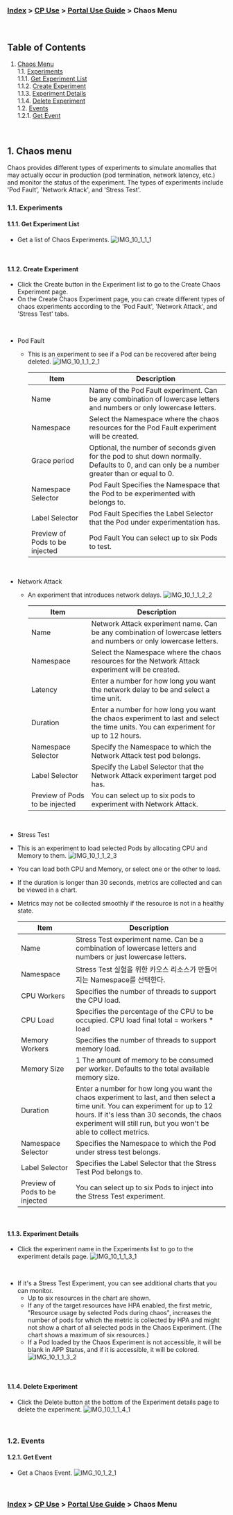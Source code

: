 ### [Index](https://github.com/K-PaaS/cp-guide-eng) > [CP Use](../Readme.md) >  [Portal Use Guide](./cp-portal-use-guide.md) >  Chaos Menu

<br>

## Table of Contents

1. [Chaos Menu](#1)  
   1.1. [Experiments](#1-1)  
   1.1.1. [Get Experiment List](#1-1-1)  
   1.1.2. [Create Experiment](#1-1-2)  
   1.1.3. [Experiment Details](#1-1-3)  
   1.1.4. [Delete Experiment](#1-1-4)  
   1.2. [Events](#1-2)   
   1.2.1. [Get Event](#1-2-1)  
<br>

## <div id='1'/> 1. Chaos menu
Chaos provides different types of experiments to simulate anomalies that may actually occur in production (pod termination, network latency, etc.) and monitor the status of the experiment.
The types of experiments include 'Pod Fault', 'Network Attack', and 'Stress Test'.

### <div id='1-1'/> 1.1. Experiments
#### <div id='1-1-1'/> 1.1.1. Get Experiment List
- Get a list of Chaos Experiments.
  ![IMG_10_1_1_1]

<br>

#### <div id='1-1-2'/> 1.1.2. Create Experiment
- Click the Create button in the Experiment list to go to the Create Chaos Experiment page.
- On the Create Chaos Experiment page, you can create different types of chaos experiments according to the 'Pod Fault', 'Network Attack', and 'Stress Test' tabs.

<br>

- Pod Fault
    - This is an experiment to see if a Pod can be recovered after being deleted.
      ![IMG_10_1_1_2_1]

      <table>
      <thead>
        <tr>
          <th>Item</th>
          <th>Description</th>
        </tr>
      </thead>
      <tbody>
        <tr>
          <td>Name</td>
          <td>Name of the Pod Fault experiment. Can be any combination of lowercase letters and numbers or only lowercase letters.</td>
        </tr>
        <tr>
          <td>Namespace</td>
          <td>Select the Namespace where the chaos resources for the Pod Fault experiment will be created.</td>
        </tr>
        <tr>
          <td>Grace period</td>
          <td>Optional, the number of seconds given for the pod to shut down normally. Defaults to 0, and can only be a number greater than or equal to 0.</td>
        </tr>
        <tr>
          <td>Namespace Selector</td>
          <td>Pod Fault Specifies the Namespace that the Pod to be experimented with belongs to.</td>
        </tr>
        <tr>
          <td>Label Selector</td>
          <td>Pod Fault Specifies the Label Selector that the Pod under experimentation has.</td>
        </tr>
        <tr>
          <td>Preview of Pods to be injected</td>
          <td>Pod Fault You can select up to six Pods to test.</td>
        </tr>
      </tbody>
      </table>

<br>

- Network Attack
    - An experiment that introduces network delays.
      ![IMG_10_1_1_2_2]

      <table>
      <thead>
        <tr>
          <th>Item</th>
          <th>Description</th>
        </tr>
      </thead>
      <tbody>
        <tr>
          <td>Name</td>
          <td>Network Attack experiment name. Can be any combination of lowercase letters and numbers or only lowercase letters.</td>
        </tr>
        <tr>
          <td>Namespace</td>
          <td>Select the Namespace where the chaos resources for the Network Attack experiment will be created.</td>
        </tr>
        <tr>
          <td>Latency</td>
          <td>Enter a number for how long you want the network delay to be and select a time unit.</td>
        </tr>
        <tr>
          <td>Duration</td>
          <td>Enter a number for how long you want the chaos experiment to last and select the time units. You can experiment for up to 12 hours.</td>
        </tr>
        <tr>
          <td>Namespace Selector</td>
          <td>Specify the Namespace to which the Network Attack test pod belongs.</td>
        </tr>
        <tr>
          <td>Label Selector</td>
          <td>Specify the Label Selector that the Network Attack experiment target pod has.</td>
        </tr>
        <tr>
          <td>Preview of Pods to be injected</td>
          <td>You can select up to six pods to experiment with Network Attack.</td>
        </tr>
      </tbody>
      </table>

<br>

-  Stress Test
- This is an experiment to load selected Pods by allocating CPU and Memory to them.
  ![IMG_10_1_1_2_3]
- You can load both CPU and Memory, or select one or the other to load.
- If the duration is longer than 30 seconds, metrics are collected and can be viewed in a chart.
- Metrics may not be collected smoothly if the resource is not in a healthy state.

    <table>
    <thead>
      <tr>
        <th>Item</th>
        <th>Description</th>
      </tr>
    </thead>
    <tbody>
      <tr>
        <td>Name</td>
        <td>Stress Test experiment name. Can be a combination of lowercase letters and numbers or just lowercase letters.</td>
      </tr>
      <tr>
        <td>Namespace</td>
        <td>Stress Test 실험을 위한 카오스 리소스가 만들어지는 Namespace를 선택한다.</td>
      </tr>
      <tr>
        <td>CPU Workers</td>
        <td>Specifies the number of threads to support the CPU load.</td>
      </tr>
      <tr>
        <td>CPU Load</td>
        <td>Specifies the percentage of the CPU to be occupied. CPU load final total = workers * load</td>
      </tr>
      <tr>
        <td>Memory Workers</td>
        <td>Specifies the number of threads to support memory load.</td>
      </tr>
      <tr>
        <td>Memory Size</td>
        <td>1 The amount of memory to be consumed per worker. Defaults to the total available memory size.</td>
      </tr>
      <tr>
        <td>Duration</td>
        <td>Enter a number for how long you want the chaos experiment to last, and then select a time unit. You can experiment for up to 12 hours. If it's less than 30 seconds, the chaos experiment will still run, but you won't be able to collect metrics.</td>
      </tr>
      <tr>
        <td>Namespace Selector</td>
        <td>Specifies the Namespace to which the Pod under stress test belongs.</td>
      </tr>
      <tr>
        <td>Label Selector</td>
        <td>Specifies the Label Selector that the Stress Test Pod belongs to.</td>
      </tr>
      <tr>
        <td>Preview of Pods to be injected</td>
        <td>You can select up to six Pods to inject into the Stress Test experiment.</td>
      </tr>
    </tbody>
    </table>

<br>

#### <div id='1-1-3'/> 1.1.3. Experiment Details
- Click the experiment name in the Experiments list to go to the experiment details page.
  ![IMG_10_1_1_3_1]

<br>

- If it's a Stress Test Experiment, you can see additional charts that you can monitor.
    - Up to six resources in the chart are shown.
    - If any of the target resources have HPA enabled, the first metric, "Resource usage by selected Pods during chaos", increases the number of pods for which the metric is collected by HPA and might not show a chart of all selected pods in the Chaos Experiment. (The chart shows a maximum of six resources.)
    - If a Pod loaded by the Chaos Experiment is not accessible, it will be blank in APP Status, and if it is accessible, it will be colored.
      ![IMG_10_1_1_3_2]

<br>

#### <div id='1-1-4'/> 1.1.4. Delete Experiment
- Click the Delete button at the bottom of the Experiment details page to delete the experiment.
  ![IMG_10_1_1_4_1]

<br>

### <div id='1-2'/> 1.2. Events
#### <div id='1-2-1'/> 1.2.1. Get Event
- Get a Chaos Event.
  ![IMG_10_1_2_1]


<br>

### [Index](https://github.com/K-PaaS/cp-guide-eng) > [CP Use](../Readme.md) >  [Portal Use Guide](./cp-portal-use-guide.md) >  Chaos Menu
[IMG_10_1_1_1]:../images/portal/IMG_10_1_1_1.png
[IMG_10_1_1_2_1]:../images/portal/IMG_10_1_1_2_1.png
[IMG_10_1_1_2_2]:../images/portal/IMG_10_1_1_2_2.png
[IMG_10_1_1_2_3]:../images/portal/IMG_10_1_1_2_3.png
[IMG_10_1_1_3_1]:../images/portal/IMG_10_1_1_3_1.png
[IMG_10_1_1_3_2]:../images/portal/IMG_10_1_1_3_2.png
[IMG_10_1_1_4_1]:../images/portal/IMG_10_1_1_4_1.png
[IMG_10_1_2_1]:../images/portal/IMG_10_1_2_1.png
